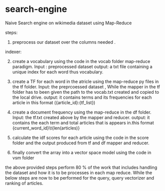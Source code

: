# search-engine
Naive Search engine on wikimedia dataset using Map-Reduce 

steps:

1. preprocess our dataset over the columns needed .
   
indexer:

2. create a vocabulary using the code in the vocab folder map-reduce paradigm.
   Input : preprocessed dataset
   output: a txt file containing a unique index for each word thus vocabulary.

4. create a TF for each word in the atricle using the map-reduce py files in the tf folder.
   Input: the preprcoessed dataset , While the mapper in the tf folder has to been given the path to the vocab.txt created and copied to the local drive.
   output: it contains terms and its frequencies for each article in this format  ({article_id}:{tf_list})

6. create a document frequency using the map-reduce in the df folder.
   Input: the tf.txt created above by the mapper and reducer.
   output: it contains the each term and total articles that is appears in.this format  {current_word_id}\t{len(articles)}

   

8. calculate the idf scores for each article using the code in the score folder and the output produced from tf and df mapper and reducer.

9. finally convert the array into a vector space model using the code in vsm folder

the above provided steps perform 80 % of the work that includes handling the dataset and how it is to be processes in each map reduce. While the below steps are now to be performed for the query, query vectorizer and ranking of articles.
